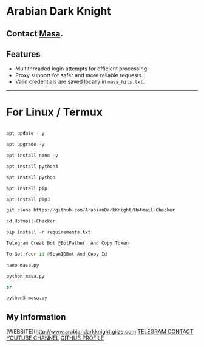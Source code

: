# Arabian Dark Knight

Contact [Masa](https://t.me/DarkKnightArabian).
---
## Features
- Multithreaded login attempts for efficient processing.
- Proxy support for safer and more reliable requests.
- Valid credentials are saved locally in `masa_hits.txt`.
---

# For Linux / Termux

```python

apt update - y

apt upgrade -y

apt install nano -y

apt install python3

apt install python

apt install pip

apt install pip3

git clone https://github.com/ArabianDarkKnight/Hotmail-Checker

cd Hotmail-Checker

pip install -r requirements.txt

Telegram Creat Bot @BotFather  And Copy Token

To Get Your id @ScanIDBot And Copy Id

nano masa.py 

python masa.py

or 

python3 masa.py
```
## My Information

[WEBSITE](http://www.arabiandarkknight.giize.com
[TELEGRAM CONTACT](https://t.me/DarkKnightArabian)
[YOUTUBE CHANNEL](https://t.me/ArabianDarkKnight)
[GITHUB PROFILE](https://github.com/ArabianDarkKnight)
